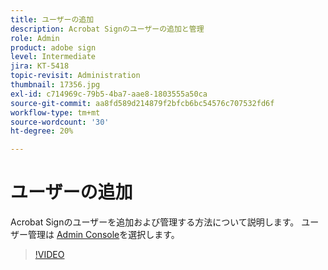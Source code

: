 ```yaml
---
title: ユーザーの追加
description: Acrobat Signのユーザーの追加と管理
role: Admin
product: adobe sign
level: Intermediate
jira: KT-5418
topic-revisit: Administration
thumbnail: 17356.jpg
exl-id: c714969c-79b5-4ba7-aae8-1803555a50ca
source-git-commit: aa8fd589d214879f2bfcb6bc54576c707532fd6f
workflow-type: tm+mt
source-wordcount: '30'
ht-degree: 20%

---
```


# ユーザーの追加

Acrobat Signのユーザーを追加および管理する方法について説明します。 ユーザー管理は [Admin Console](https://adminconsole.adobe.com/)を選択します。

>[!VIDEO](https://video.tv.adobe.com/v/3419315?quality=12&learn=on&hidetitle=true)
